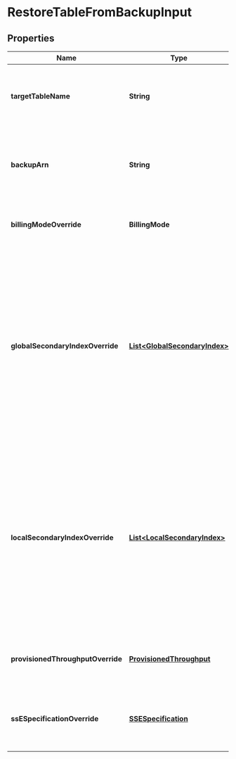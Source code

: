 

# RestoreTableFromBackupInput


## Properties

| Name | Type | Description | Notes |
|------------ | ------------- | ------------- | -------------|
|**targetTableName** | **String** | The name of the new table to which the backup must be restored. |  |
|**backupArn** | **String** | The Amazon Resource Name (ARN) associated with the backup. |  |
|**billingModeOverride** | **BillingMode** | The billing mode of the restored table. |  [optional] |
|**globalSecondaryIndexOverride** | [**List&lt;GlobalSecondaryIndex&gt;**](GlobalSecondaryIndex.md) | List of global secondary indexes for the restored table. The indexes provided should match existing secondary indexes. You can choose to exclude some or all of the indexes at the time of restore. |  [optional] |
|**localSecondaryIndexOverride** | [**List&lt;LocalSecondaryIndex&gt;**](LocalSecondaryIndex.md) | List of local secondary indexes for the restored table. The indexes provided should match existing secondary indexes. You can choose to exclude some or all of the indexes at the time of restore. |  [optional] |
|**provisionedThroughputOverride** | [**ProvisionedThroughput**](ProvisionedThroughput.md) | Provisioned throughput settings for the restored table. |  [optional] |
|**ssESpecificationOverride** | [**SSESpecification**](SSESpecification.md) | The new server-side encryption settings for the restored table. |  [optional] |



